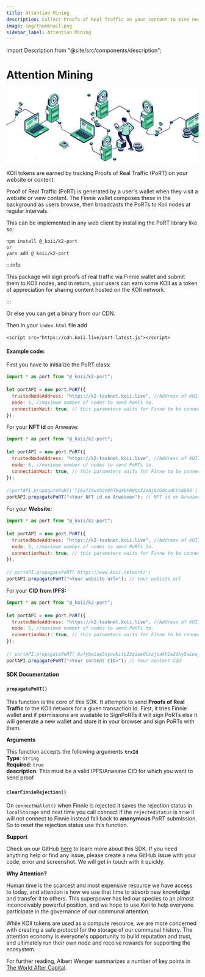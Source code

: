 ```yaml
---
title: Attention Mining
description: Collect Proofs of Real Traffic on your content to mine new KOII tokens each day!
image: img/thumbnail.png
sidebar_label: Attention Mining
---
```


import Description from "@site/src/components/description";

# Attention Mining

![banner](./img/Attention%20Mining.svg)

<Description
  text="Collect Proofs of Real Traffic on your content to mine new KOII tokens each
  day!"
/>

KOII tokens are earned by tracking Proofs of Real Traffic (PoRT) on your website or content.

Proof of Real Traffic (PoRT) is generated by a user's wallet when they visit a website or view content. The Finnie wallet composes these in the background as users browse, then broadcasts the PoRTs to Koii nodes at regular intervals.&#x20;

This can be implemented in any web client by installing the PoRT library like so:

```
npm install @_koii/k2-port
or
yarn add @_koii/k2-port
```

:::info

This package will sign proofs of real traffic via Finnie wallet and submit them to KOII nodes, and in return, your users can earn some KOII as a token of appreciation for sharing content hosted on the KOII network.

:::

Or else you can get a binary from our CDN.

Then in your `index.html` file add

`<script src="https://cdn.koii.live/port-latest.js"></script>`

#### Example code:

First you have to initialize the PoRT class:

```jsx
import * as port from "@_koii/k2-port";

let portAPI = new port.PoRT({
  trustedNodeAddress: "https://k2-tasknet.koii.live", //Address of KOII mainnet
  node: 5, //maximum number of nodes to send PoRTs to.
  connectionWait: true, // this parameters waits for Finne to be connected
});
```

For your **NFT id** on Arweave:

```jsx
import * as port from "@_koii/k2-port";

let portAPI = new port.PoRT({
  trustedNodeAddress: "https://k2-tasknet.koii.live", //Address of KOII mainnet
  node: 5, //maximum number of nodes to send PoRTs to.
  connectionWait: true, // this parameters waits for Finne to be connected
});

//portAPI.propagatePoRT('TI6x7I6wzh2VQhT5qXEFRWQxX2zAj8zGdcadCYn8580')
portAPI.propagatePoRT("<Your NFT id on Arweave>"); // NFT id on Arweave
```

For your **Website:**

```jsx
import * as port from "@_koii/k2-port";

let portAPI = new port.PoRT({
  trustedNodeAddress: "https://k2-tasknet.koii.live", //Address of KOII mainnet
  node: 5, //maximum number of nodes to send PoRTs to.
  connectionWait: true, // this parameters waits for Finne to be connected
});

// portAPI.propagatePoRT('https://www.koii.network/')
portAPI.propagatePoRT("<Your website url>"); // Your webiste url
```

For your **CID from IPFS:**

```jsx
import * as port from "@_koii/k2-port";

let portAPI = new port.PoRT({
  trustedNodeAddress: "https://k2-tasknet.koii.live", //Address of KOII mainnet
  node: 5, //maximum number of nodes to send PoRTs to.
  connectionWait: true, // this parameters waits for Finne to be connected
});

// portAPI.propagatePoRT('bafybeiae5xyoekitp23qiuedcxzjtakh2a2dky5aieajp7qsnwdanvqjri')
portAPI.propagatePoRT("<Your content CID>"); // Your content CID
```

#### SDK Documentation

#### **`propagatePoRT()`**

This function is the core of this SDK. It attempts to send **Proofs of Real Traffic** to the KOII network for a given transaction Id. First, it tries Finnie wallet and if permissions are available to SignPoRTs it will sign PoRTs else it will generate a new wallet and store it in your browser and sign PoRTs with them.

**Arguments**

This function accepts the following arguments **`trxId`**<br/>
**Type**: `String`<br />
**Required**: `true`<br />
**description**: This must be a valid IPFS/Arweave CID for which you want to send proof

#### **`clearFinnieRejection()`**

On `connectWallet()` when Finnie is rejected it saves the rejection status in `localStorage` and next time you call connect if the `rejectedStatus` is `true` it will not connect to Finnie instead fall back to **anonymous** PoRT submission. So to reset the rejection status use this function.

**Support**

Check on our GitHub [here](https://github.com/koii-network/k2-port-sdk) to learn more about this SDK. If you need anything help or find any issue, please create a new GitHub issue with your code, error and screenshot. We will get in touch with it quickly.

**Why Attention?**

Human time is the scarcest and most expensive resource we have access to today, and attention is how we use that time to absorb new knowledge and transfer it to others. This superpower has led our species to an almost inconceivably powerful position, and we hope to use Koii to help everyone participate in the governance of our communal attention.&#x20;

While KOII tokens are used as a compute resource, we are more concerned with creating a safe protocol for the storage of our communal history. The attention economy is everyone's opportunity to build reputation and trust, and ultimately run their own node and receive rewards for supporting the ecosystem.

For further reading, Albert Wenger summarizes a number of key points in [The World After Capital](https://worldaftercapital.org/).&#x20;
